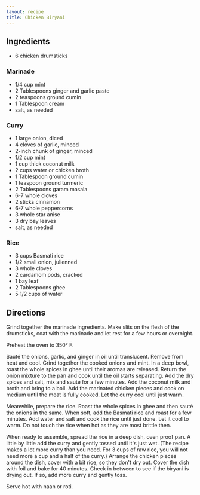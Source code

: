 ```yaml
---
layout: recipe
title: Chicken Biryani
---
```


## Ingredients

* 6 chicken drumsticks

### Marinade

* 1/4 cup mint
* 2 Tablespoons ginger and garlic paste
* 2 teaspoons ground cumin
* 1 Tablespoon cream
* salt, as needed

### Curry

* 1 large onion, diced
* 4 cloves of garlic, minced
* 2-inch chunk of ginger, minced
* 1/2 cup mint
* 1 cup thick coconut milk
* 2 cups water or chicken broth
* 1 Tablespoon ground cumin
* 1 teaspoon ground turmeric
* 2 Tablespoons garam masala
* 6-7 whole cloves
* 2 sticks cinnamon
* 6-7 whole peppercorns
* 3 whole star anise
* 3 dry bay leaves
* salt, as needed

### Rice

* 3 cups Basmati rice
* 1/2 small onion, julienned
* 3 whole cloves
* 2 cardamom pods, cracked
* 1 bay leaf
* 2 Tablespoons ghee
* 5 1/2 cups of water

## Directions

Grind together the marinade ingredients. Make slits on the flesh of the
drumsticks, coat with the marinade and let rest for a few hours or
overnight.

Preheat the oven to 350° F.

Sauté the onions, garlic, and ginger in oil until translucent. Remove
from heat and cool. Grind together the cooked onions and mint. In a deep
bowl, roast the whole spices in ghee until their aromas are released.
Return the onion mixture to the pan and cook until the oil starts
separating. Add the dry spices and salt, mix and sauté for a few
minutes. Add the coconut milk and broth and bring to a boil. Add the
marinated chicken pieces and cook on medium until the meat is fully
cooked. Let the curry cool until just warm.

Meanwhile, prepare the rice. Roast the whole spices in ghee and then
sauté the onions in the same. When soft, add the Basmati rice and roast
for a few minutes. Add water and salt and cook the rice until just done.
Let it cool to warm. Do not touch the rice when hot as they are most
brittle then.

When ready to assemble, spread the rice in a deep dish, oven proof pan.
A little by little add the curry and gently tossed until it's just wet.
(The recipe makes a lot more curry than you need. For 3 cups of raw
rice, you will not need more a cup and a half of the curry.) Arrange the
chicken pieces around the dish, cover with a bit rice, so they don't dry
out. Cover the dish with foil and bake for 40 minutes. Check in between
to see if the biryani is drying out. If so, add more curry and gently
toss.

Serve hot with naan or roti.
